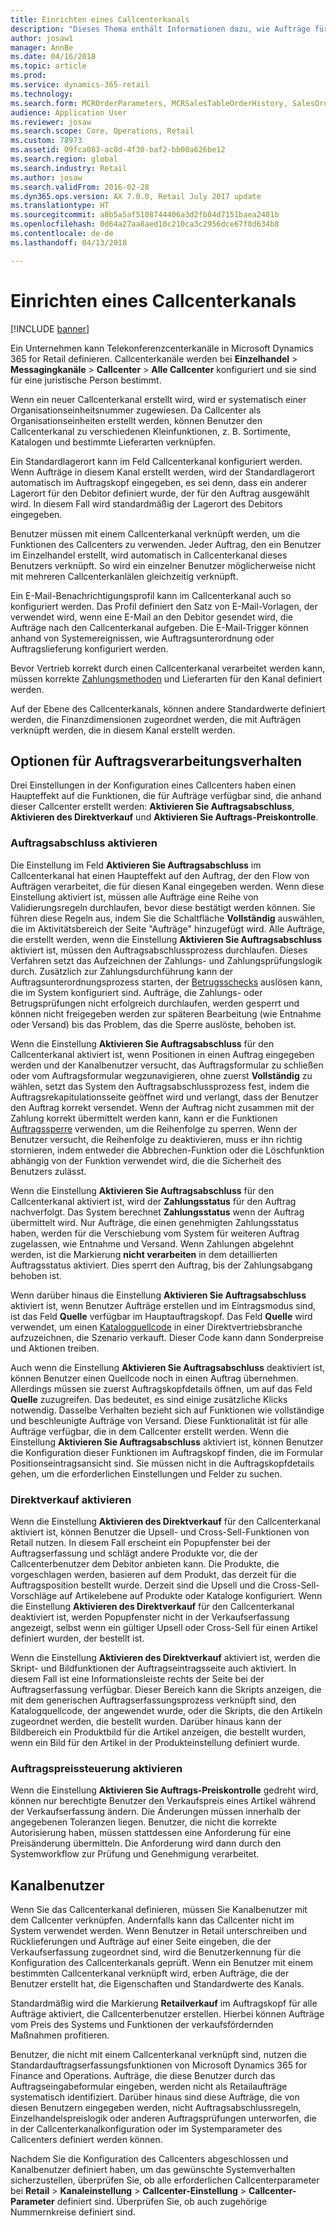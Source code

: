 ```yaml
---
title: Einrichten eines Callcenterkanals
description: "Dieses Thema enthält Informationen dazu, wie Aufträge für Callcenter mithilfe Microsoft Dynamics 365 for Retail verarbeitet werden."
author: josaw1
manager: AnnBe
ms.date: 04/16/2018
ms.topic: article
ms.prod: 
ms.service: dynamics-365-retail
ms.technology: 
ms.search.form: MCROrderParameters, MCRSalesTableOrderHistory, SalesOrderProcessingWorkspace
audience: Application User
ms.reviewer: josaw
ms.search.scope: Core, Operations, Retail
ms.custom: 78973
ms.assetid: 09fca083-ac0d-4f30-baf2-bb00a626be12
ms.search.region: global
ms.search.industry: Retail
ms.author: josaw
ms.search.validFrom: 2016-02-28
ms.dyn365.ops.version: AX 7.0.0, Retail July 2017 update
ms.translationtype: HT
ms.sourcegitcommit: a8b5a5af5108744406a3d2fb84d7151baea2481b
ms.openlocfilehash: 0d64a27aa8aed10c210ca3c2956dce67f8d634b8
ms.contentlocale: de-de
ms.lasthandoff: 04/13/2018

---
```


# <a name="set-up-a-call-center-channel"></a>Einrichten eines Callcenterkanals

[!INCLUDE [banner](includes/banner.md)]

Ein Unternehmen kann Telekonferenzcenterkanäle in Microsoft Dynamics 365 for Retail definieren. Callcenterkanäle werden bei **Einzelhandel** \> **Messagingkanäle** \> **Callcenter** \> **Alle Callcenter** konfiguriert und sie sind für eine juristische Person bestimmt.

Wenn ein neuer Callcenterkanal erstellt wird, wird er systematisch einer Organisationseinheitsnummer zugewiesen. Da Callcenter als Organisationseinheiten erstellt werden, können Benutzer den Callcenterkanal zu verschiedenen Kleinfunktionen, z. B. Sortimente, Katalogen und bestimmte Lieferarten verknüpfen.

Ein Standardlagerort kann im Feld Callcenterkanal konfiguriert werden. Wenn Aufträge in diesem Kanal erstellt werden, wird der Standardlagerort automatisch im Auftragskopf eingegeben, es sei denn, dass ein anderer Lagerort für den Debitor definiert wurde, der für den Auftrag ausgewählt wird. In diesem Fall wird standardmäßig der Lagerort des Debitors eingegeben.

Benutzer müssen mit einem Callcenterkanal verknüpft werden, um die Funktionen des Callcenters zu verwenden. Jeder Auftrag, den ein Benutzer im Einzelhandel erstellt, wird automatisch in Callcenterkanal dieses Benutzers verknüpft. So wird ein einzelner Benutzer möglicherweise nicht mit mehreren Callcenterkanlälen gleichzeitig verknüpft.

Ein E-Mail-Benachrichtigungsprofil kann im Callcenterkanal auch so konfiguriert werden. Das Profil definiert den Satz von E-Mail-Vorlagen, der verwendet wird, wenn eine E-Mail an den Debitor gesendet wird, die Aufträge nach den Callcenterkanal aufgeben. Die E-Mail-Trigger können anhand von Systemereignissen, wie Auftragsunterordnung oder Auftragslieferung konfiguriert werden.

Bevor Vertrieb korrekt durch einen Callcenterkanal verarbeitet werden kann, müssen korrekte [Zahlungsmethoden](https://docs.microsoft.com/en-us/dynamics365/unified-operations/retail/work-with-payments) und Lieferarten für den Kanal definiert werden.

Auf der Ebene des Callcenterkanals, können andere Standardwerte definiert werden, die  Finanzdimensionen zugeordnet werden, die mit Aufträgen verknüpft werden, die in diesem Kanal erstellt werden.

## <a name="options-for-order-processing-behavior"></a>Optionen für Auftragsverarbeitungsverhalten

Drei Einstellungen in der Konfiguration eines Callcenters haben einen Haupteffekt auf die Funktionen, die für Aufträge verfügbar sind, die anhand dieser Callcenter erstellt werden: **Aktivieren Sie Auftragsabschluss**, **Aktivieren des Direktverkauf** und **Aktivieren Sie Auftrags-Preiskontrolle**.

### <a name="enable-order-completion"></a>Auftragsabschluss aktivieren

Die Einstellung im Feld **Aktivieren Sie Auftragsabschluss** im Callcenterkanal hat einen Haupteffekt auf den Auftrag, der den Flow von Aufträgen verarbeitet, die für diesen Kanal eingegeben werden. Wenn diese Einstellung aktiviert ist, müssen alle Aufträge eine Reihe von Validierungsregeln durchlaufen, bevor diese bestätigt werden können. Sie führen diese Regeln aus, indem Sie die Schaltfläche **Vollständig** auswählen, die im Aktivitätsbereich der Seite "Aufträge" hinzugefügt wird. Alle Aufträge, die erstellt werden, wenn die Einstellung **Aktivieren Sie Auftragsabschluss** aktiviert ist, müssen den Auftragsabschlussprozess durchlaufen. Dieses Verfahren setzt das Aufzeichnen der Zahlungs- und Zahlungsprüfungslogik durch. Zusätzlich zur Zahlungsdurchführung kann der Auftragsunterordnungsprozess starten, der [Betrugsschecks](https://docs.microsoft.com/en-us/dynamics365/unified-operations/retail/set-up-fraud-alerts) auslösen kann, die im System konfiguriert sind. Aufträge, die Zahlungs- oder Betrugsprüfungen nicht erfolgreich durchlaufen, werden gesperrt und können nicht freigegeben werden zur späteren Bearbeitung (wie Entnahme oder Versand) bis das Problem, das die Sperre auslöste, behoben ist.

Wenn die Einstellung **Aktivieren Sie Auftragsabschluss** für den Callcenterkanal aktiviert ist, wenn Positionen in einen Auftrag eingegeben werden und der Kanalbenutzer versucht, das Auftragsformular zu schließen oder vom Auftragsformular wegzunavigieren, ohne zuerst **Vollständig** zu wählen, setzt das System den Auftragsabschlussprozess fest, indem die Auftragsrekapitulationsseite geöffnet wird und verlangt, dass der Benutzer den Auftrag korrekt versendet. Wenn der Auftrag nicht zusammen mit der Zahlung korrekt übermittelt werden kann, kann er die Funktionen [Auftragssperre](https://docs.microsoft.com/en-us/dynamics365/unified-operations/retail/work-with-order-holds) verwenden, um die Reihenfolge zu sperren. Wenn der Benutzer versucht, die Reihenfolge zu deaktivieren, muss er ihn richtig stornieren, indem entweder die Abbrechen-Funktion oder die Löschfunktion abhängig von der Funktion verwendet wird, die die Sicherheit des Benutzers zulässt.

Wenn die Einstellung **Aktivieren Sie Auftragsabschluss** für den Callcenterkanal aktiviert ist, wird der **Zahlungsstatus** für den Auftrag nachverfolgt. Das System berechnet **Zahlungsstatus** wenn der Auftrag übermittelt wird. Nur Aufträge, die einen genehmigten Zahlungsstatus haben, werden für die Verschiebung vom System für weiteren Auftrag zugelassen, wie Entnahme und Versand. Wenn Zahlungen abgelehnt werden, ist die Markierung **nicht verarbeiten** in dem detaillierten Auftragsstatus aktiviert. Dies sperrt den Auftrag, bis der Zahlungsabgang behoben ist.

Wenn darüber hinaus die Einstellung **Aktivieren Sie Auftragsabschluss** aktiviert ist, wenn Benutzer Aufträge erstellen und im Eintragsmodus sind, ist das Feld **Quelle** verfügbar im Hauptauftragskopf. Das Feld **Quelle** wird verwendet, um einen [Katalogquellcode](https://docs.microsoft.com/en-us/dynamics365/unified-operations/retail/call-center-catalogs) in einer Direktvertriebsbranche aufzuzeichnen, die Szenario verkauft. Dieser Code kann dann Sonderpreise und Aktionen treiben.

Auch wenn die Einstellung **Aktivieren Sie Auftragsabschluss** deaktiviert ist, können Benutzer einen Quellcode noch in einen Auftrag übernehmen. Allerdings müssen sie zuerst Auftragskopfdetails öffnen, um auf das Feld **Quelle** zuzugreifen. Das bedeutet, es sind einige zusätzliche Klicks notwendig. Dasselbe Verhalten bezieht sich auf Funktionen wie vollständige und beschleunigte Aufträge von Versand. Diese Funktionalität ist für alle Aufträge verfügbar, die in dem Callcenter erstellt werden. Wenn die Einstellung **Aktivieren Sie Auftragsabschluss** aktiviert ist, können Benutzer die Konfiguration dieser Funktionen im Auftragskopf finden, die im Formular Positionseintragsansicht sind. Sie müssen nicht in die Auftragskopfdetails gehen, um die erforderlichen Einstellungen und Felder zu suchen.

### <a name="enable-direct-selling"></a>Direktverkauf aktivieren

Wenn die Einstellung **Aktivieren des Direktverkauf** für den Callcenterkanal aktiviert ist, können Benutzer die Upsell- und Cross-Sell-Funktionen von Retail nutzen. In diesem Fall erscheint ein Popupfenster bei der Auftragserfassung und schlägt andere Produkte vor, die der Callcenterbenutzer dem Debitor anbieten kann. Die Produkte, die vorgeschlagen werden, basieren auf dem Produkt, das derzeit für die Auftragsposition bestellt wurde. Derzeit sind die Upsell und die Cross-Sell-Vorschläge auf Artikelebene auf Produkte oder Kataloge  konfiguriert. Wenn die Einstellung **Aktivieren des Direktverkauf** für den Callcenterkanal deaktiviert ist, werden Popupfenster nicht in der Verkaufserfassung angezeigt, selbst wenn ein gültiger Upsell oder Cross-Sell für einen Artikel definiert wurden, der bestellt ist.

Wenn die Einstellung **Aktivieren des Direktverkauf** aktiviert ist, werden die Skript- und Bildfunktionen der Auftragseintragsseite auch aktiviert. In diesem Fall ist eine Informationsleiste rechts der Seite bei der Auftragserfassung verfügbar. Dieser Bereich kann die Skripts anzeigen, die mit dem generischen Auftragserfassungsprozess verknüpft sind, den Katalogquellcode, der angewendet wurde, oder die Skripts, die den Artikeln zugeordnet werden, die bestellt wurden. Darüber hinaus kann der Bildbereich ein Produktbild für die Artikel anzeigen, die bestellt wurden, wenn ein Bild für den Artikel in der Produkteinstellung definiert wurde.

### <a name="enable-order-price-control"></a>Auftragspreissteuerung aktivieren

Wenn die Einstellung **Aktivieren Sie Auftrags-Preiskontrolle** gedreht wird, können nur berechtigte Benutzer den Verkaufspreis eines Artikel während der Verkaufserfassung ändern. Die Änderungen müssen innerhalb der angegebenen Toleranzen liegen. Benutzer, die nicht die korrekte Autorisierung haben, müssen stattdessen eine Anforderung für eine Preisänderung übermitteln. Die Anforderung wird dann durch den Systemworkflow zur Prüfung und Genehmigung verarbeitet.

## <a name="channel-users"></a>Kanalbenutzer

Wenn Sie das Callcenterkanal definieren, müssen Sie Kanalbenutzer mit dem Callcenter verknüpfen. Andernfalls kann das Callcenter nicht im System verwendet werden. Wenn Benutzer in Retail unterschreiben und Rücklieferungen und Aufträge auf einer Seite eingeben, die der Verkaufserfassung zugeordnet sind, wird die Benutzerkennung für die Konfiguration des Callcenterkanals geprüft. Wenn ein Benutzer mit einem bestimmten Callcenterkanal verknüpft wird, erben Aufträge, die der Benutzer erstellt hat, die Eigenschaften und Standardwerte des Kanals.

Standardmäßig wird die Markierung **Retailverkauf** im Auftragskopf für alle Aufträge aktiviert, die Callcenterbenutzer erstellen. Hierbei können Aufträge vom Preis des Systems und Funktionen der verkaufsfördernden Maßnahmen profitieren.

Benutzer, die nicht mit einem Callcenterkanal verknüpft sind, nutzen die  Standardauftragserfassungsfunktionen von Microsoft Dynamics 365 for Finance and Operations. Aufträge, die diese Benutzer durch das Auftragseingabeformular eingeben, werden nicht als Retailaufträge systematisch identifiziert. Darüber hinaus sind diese Aufträge, die von diesen Benutzern eingegeben werden, nicht Auftragsabschlussregeln, Einzelhandelspreislogik oder anderen Auftragsprüfungen unterworfen, die in der Callcenterkanalkonfiguration oder im Systemparameter des Callcenters definiert werden können.

Nachdem Sie die Konfiguration des Callcenters abgeschlossen und Kanalbenutzer definiert haben, um das gewünschte Systemverhalten sicherzustellen, überprüfen Sie, ob alle erforderlichen Callcenterparameter bei **Retail** \> **Kanaleinstellung** \> **Callcenter-Einstellung** \> **Callcenter-Parameter** definiert sind. Überprüfen Sie, ob auch zugehörige Nummernkreise definiert sind.

